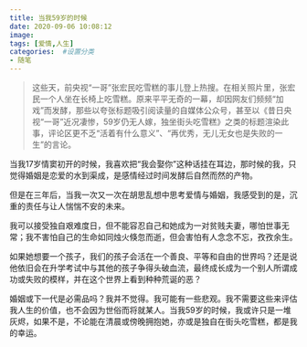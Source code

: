 ```yaml
---
title: 当我59岁的时候
date: 2020-09-06 10:08:12
image: 
tags: [爱情,人生]
categories:  #设置分类
- 随笔
---
```

> 这些天，前央视“一哥”张宏民吃雪糕的事儿登上热搜。在相关照片里，张宏民一个人坐在长椅上吃雪糕。原来平平无奇的一幕，却因网友们频频“加戏”而发酵，那些以夸张标题吸引阅读量的自媒体公众号，甚至以《昔日央视“一哥”近况凄惨，59岁仍无人嫁，独坐街头吃雪糕》之类的标题渲染此事，评论区更不乏“活着有什么意义”、“再优秀，无儿无女也是失败的一生”的言论。

当我17岁情窦初开的时候，我喜欢把“我会娶你”这种话挂在耳边，那时候的我，只觉得婚姻是恋爱的水到渠成，是感情经过时间发酵后自然而然的产物。

但是在三年后，当我一次又一次在胡思乱想中思考爱情与婚姻，我感受到的是，沉重的责任与让人惴惴不安的未来。

我可以接受独自艰难度日，但不能容忍自己和她成为一对贫贱夫妻，哪怕世事无常；我不害怕自己的生命如同烛火倏忽而逝，但会害怕有人念念不忘，孜孜余生。

如果她想要一个孩子，我们的孩子会活在一个善良、平等和自由的世界吗？还是说他依旧会在升学考试中与其他的孩子争得头破血流，最终成长成为一个别人所谓成功或失败的模样，并在这个世界上看到种种荒诞的恶？

婚姻或下一代是必需品吗？我并不觉得。我可能有一些悲观。我不需要这些来评估我人生的价值，也不会因为世俗而将就某人。当我59岁的时候，我或许只是一堆灰烬，如果不是，不论能在清晨或傍晚拥抱她，亦或是独自在街头吃雪糕，都是我的幸运。